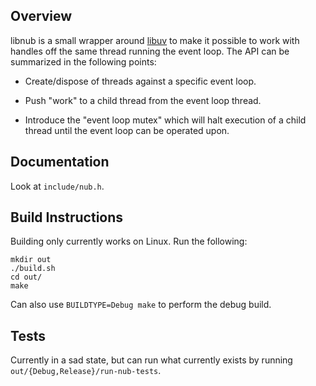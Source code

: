 ## Overview

libnub is a small wrapper around [libuv](https://github.com/libuv/libuv) to
make it possible to work with handles off the same thread running the event
loop. The API can be summarized in the following points:

* Create/dispose of threads against a specific event loop.

* Push "work" to a child thread from the event loop thread.

* Introduce the "event loop mutex" which will halt execution of a child thread
  until the event loop can be operated upon.

## Documentation

Look at `include/nub.h`.

## Build Instructions

Building only currently works on Linux. Run the following:

```
mkdir out
./build.sh
cd out/
make
```

Can also use `BUILDTYPE=Debug make` to perform the debug build.

## Tests

Currently in a sad state, but can run what currently exists by running
`out/{Debug,Release}/run-nub-tests`.

